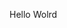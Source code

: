 Hello Wolrd



































































































































































































































































































































































































































































































































































































































































































































































































































































































































































































































































































































































































































































































